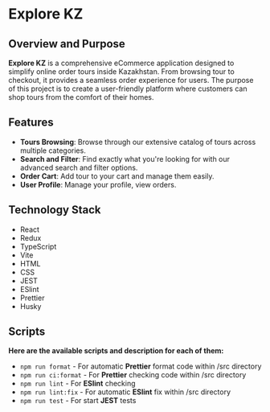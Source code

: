# Explore KZ

## Overview and Purpose

**Explore KZ** is a comprehensive eCommerce application designed to simplify online order tours inside Kazakhstan. From browsing tour to checkout, it provides a seamless order experience for users.
The purpose of this project is to create a user-friendly platform where customers can shop tours from the comfort of their homes.

## Features

- **Tours Browsing**: Browse through our extensive catalog of tours across multiple categories.
- **Search and Filter**: Find exactly what you're looking for with our advanced search and filter options.
- **Order Cart**: Add tour to your cart and manage them easily.
- **User Profile**: Manage your profile, view orders.

## Technology Stack
 - React
 - Redux
 - TypeScript
 - Vite
 - HTML
 - CSS
 - JEST
 - ESlint
 - Prettier
 - Husky

## Scripts
**Here are the available scripts and description for each of them:**

 - ```npm run format``` - For automatic **Prettier** format code within /src directory
 - ```npm run ci:format``` - For **Prettier** checking code within /src directory 
 - ```npm run lint``` - For **ESlint** checking
 - ```npm run lint:fix``` - For automatic **ESlint** fix within /src directory
 - ```npm run test``` - For start **JEST** tests
